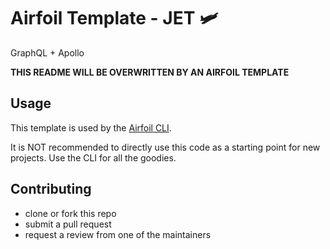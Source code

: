 # Airfoil Template - JET :small_airplane:

GraphQL + Apollo

**THIS README WILL BE OVERWRITTEN BY AN AIRFOIL TEMPLATE**

## Usage

This template is used by the [Airfoil CLI](https://github.com/teamairship/airfoil).

It is NOT recommended to directly use this code as a starting
point for new projects. Use the CLI for all the goodies.

## Contributing

- clone or fork this repo
- submit a pull request
- request a review from one of the maintainers
